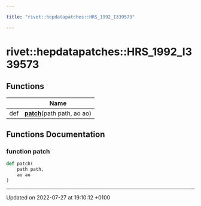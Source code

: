 ```yaml
---

title: "rivet::hepdatapatches::HRS_1992_I339573"

---
```


# rivet::hepdatapatches::HRS_1992_I339573



## Functions

|                | Name           |
| -------------- | -------------- |
| def | **[patch](http://example.org/namespaces/namespacerivet_1_1hepdatapatches_1_1hrs__1992__i339573/#function-patch)**(path path, ao ao) |


## Functions Documentation

### function patch

```python
def patch(
    path path,
    ao ao
)
```






-------------------------------

Updated on 2022-07-27 at 19:10:12 +0100